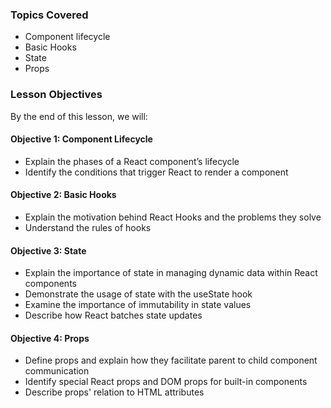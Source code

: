 <!-- h1, h2 already used by CTD Learns -->
### Topics Covered

- Component lifecycle
- Basic Hooks
- State
- Props

### Lesson Objectives

By the end of this lesson, we will:

#### Objective 1: Component Lifecycle

- Explain the phases of a React component’s lifecycle
- Identify the conditions that trigger React to render a component

#### Objective 2: Basic Hooks

- Explain the motivation behind React Hooks and the problems they solve
- Understand the rules of hooks

#### Objective 3: State

- Explain the importance of state in managing dynamic data within React components
- Demonstrate the usage of state with the useState hook
- Examine the importance of immutability in state values
- Describe how React batches state updates

#### Objective 4: Props

- Define props and explain how they facilitate parent to child component communication
- Identify special React props and DOM props for built-in components
- Describe props' relation to HTML attributes
